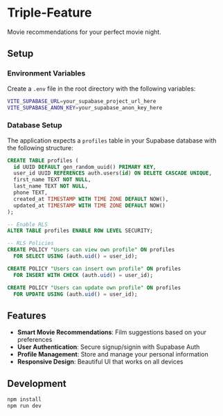 # Triple-Feature

Movie recommendations for your perfect movie night.

## Setup

### Environment Variables

Create a `.env` file in the root directory with the following variables:

```bash
VITE_SUPABASE_URL=your_supabase_project_url_here
VITE_SUPABASE_ANON_KEY=your_supabase_anon_key_here
```

### Database Setup

The application expects a `profiles` table in your Supabase database with the following structure:

```sql
CREATE TABLE profiles (
  id UUID DEFAULT gen_random_uuid() PRIMARY KEY,
  user_id UUID REFERENCES auth.users(id) ON DELETE CASCADE UNIQUE,
  first_name TEXT NOT NULL,
  last_name TEXT NOT NULL,
  phone TEXT,
  created_at TIMESTAMP WITH TIME ZONE DEFAULT NOW(),
  updated_at TIMESTAMP WITH TIME ZONE DEFAULT NOW()
);

-- Enable RLS
ALTER TABLE profiles ENABLE ROW LEVEL SECURITY;

-- RLS Policies
CREATE POLICY "Users can view own profile" ON profiles
  FOR SELECT USING (auth.uid() = user_id);

CREATE POLICY "Users can insert own profile" ON profiles
  FOR INSERT WITH CHECK (auth.uid() = user_id);

CREATE POLICY "Users can update own profile" ON profiles
  FOR UPDATE USING (auth.uid() = user_id);
```

## Features

- **Smart Movie Recommendations**: Film suggestions based on your preferences
- **User Authentication**: Secure signup/signin with Supabase Auth
- **Profile Management**: Store and manage your personal information
- **Responsive Design**: Beautiful UI that works on all devices

## Development

```bash
npm install
npm run dev
```
